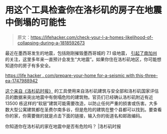 # 用这个工具检查你在洛杉矶的房子在地震中倒塌的可能性

> 原文：<https://lifehacker.com/check-your-l-a-homes-likelihood-of-collapsing-during-a-1818592673>

最近在墨西哥发生的地震，包括刚刚摧毁墨西哥城的 7.1 级地震， [引起了南加州](http://www.latimes.com/local/lanow/la-me-earthquake-database-los-angeles-20170920-htmlstory.html) 的关注，这里多年来一直预计会发生“大地震”。如果你住在洛杉矶地区，你可能想知道你的房子有多安全。



[https://life hacker . com/prepare-your-home for-a-seismic with this-three-ea-1747988942](https://lifehacker.com/prepare-your-home-for-an-earthquake-with-these-three-ea-1747988942)

[这个来自《洛杉矶时报》](http://graphics.latimes.com/soft-story-apartments-needing-retrofit/) 的工具使用来自洛杉矶建筑与安全部和洛杉矶国家评估员的数据来突出地震中有倒塌危险的建筑物。官员们已经确认洛杉矶附近有近 13500 栋这样的“软层”建筑可能需要改造，以防止任何严重的损害或伤害。大多数大型公寓建筑都在圣费尔南多谷，但是危险的建筑在整个县都可以找到。要查看你的家，你需要做的就是点击下面的链接，输入你的街道名和邮政编码。

你知道你在洛杉矶的家在地震中是否有危险吗？ |洛杉矶时报